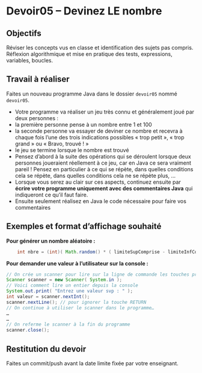 # Devoir05 – Devinez LE nombre
## Objectifs
Réviser les concepts vus en classe et identification des sujets pas compris. Réflexion algorithmique et mise en pratique des tests, expressions, variables, boucles.

## Travail à réaliser
Faites un nouveau programme Java dans le dossier `devoir05` nommé `devoir05`.
* Votre programme va réaliser un jeu très connu et généralement joué par deux personnes :
* la première personne pense à un nombre entre 1 et 100
* la seconde personne va essayer de deviner ce nombre et recevra à chaque fois l’une des trois indications possibles « trop petit », « trop grand » ou « Bravo, trouvé ! »
* le jeu se termine lorsque le nombre est trouvé
* Pensez d’abord à la suite des opérations qui se déroulent lorsque deux personnes joueraient réellement à ce jeu, car en Java ce sera vraiment pareil ! Pensez en particulier à ce qui se répète, dans quelles conditions cela se répète, dans quelles conditions cela ne se répète plus, …
* Lorsque vous serez au clair sur ces aspects, continuez ensuite par **écrire votre programme uniquement avec des commentaires Java** qui indiqueront ce qu’il faut faire.
* Ensuite seulement réalisez en Java le code nécessaire pour faire vos commentaires

## Exemples et format d’affichage souhaité
**Pour générer un nombre aléatoire :**
```Java
    int nbre = (int)( Math.random() * ( limiteSupComprise - limiteInfComprise + 1 )) + limiteInfComprise;
```
**Pour demander une valeur à l’utilisateur sur la console :**
```Java
// On crée un scanner pour lire sur la ligne de commande les touches pressées
Scanner scanner = new Scanner( System.in );
// Voici comment lire un entier depuis la console
System.out.print( "Entrez une valeur svp : " );
int valeur = scanner.nextInt();
scanner.nextLine(); // pour ignorer la touche RETURN
// On continue à utiliser le scanner dans le programme…
…
…
// On referme le scanner à la fin du programme
scanner.close();
```

## Restitution du devoir
Faites un commit/push avant la date limite fixée par votre enseignant.
